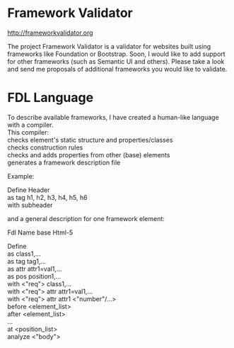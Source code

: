 # Framework Validator
http://frameworkvalidator.org

The project
Framework Validator is a validator for websites built using frameworks like Foundation or Bootstrap. Soon, I would like to add support for other frameworks (such as Semantic UI and others). Please take a look and send me proposals of additional frameworks you would like to validate.
  
# FDL Language  

To describe available frameworks, I have created a human-like language with a compiler.  
This compiler:  
 checks element's static structure and properties/classes  
 checks construction rules  
 checks and adds properties from other (base) elements  
 generates a framework description file  

Example:

Define Header  
as tag h1, h2, h3, h4, h5, h6  
with subheader  

and a general description for one framework element:

Fdl Name base Html-5  
  
Define <ElementName> <OptElementLabel>  
as class1,...  
as tag tag1,...  
as attr attr1=val1,...  
as pos position1,...  
with <"req"> class1,...  
with <"req"> attr attr1=val1,...  
with <"req"> attr attr1 <"number"/...>  
before <element_list>  
after <element_list>  
...  
at <position_list>  
analyze <"body">
